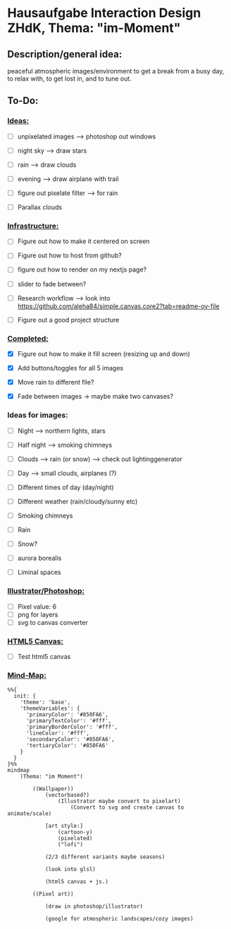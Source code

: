 # Hausaufgabe Interaction Design ZHdK, Thema: "im-Moment"

## Description/general idea:

peaceful atmospheric images/environment to get a break from a busy day, to relax with, to get lost in, and to tune out. 

## To-Do:

### <ins>Ideas:</ins>
- [ ] unpixelated images --> photoshop out windows
- [ ] night sky --> draw stars
- [ ] rain --> draw clouds
- [ ] evening --> draw airplane with trail
- [ ] figure out pixelate filter --> for rain
- [ ] Parallax clouds


### <ins>Infrastructure:</ins>
- [ ] Figure out how to make it centered on screen
- [ ] Figure out how to host from github?
- [ ] figure out how to render on my nextjs page?

- [ ] slider to fade between?

- [ ] Research workflow --> look into https://github.com/aleha84/simple.canvas.core2?tab=readme-ov-file
- [ ] Figure out a good project structure


### <ins>Completed:</ins>
- [x] Figure out how to make it fill screen (resizing up and down)
- [x] Add buttons/toggles for all 5 images
- [x] Move rain to different file?
- [x] Fade between images -> maybe make two canvases?


### Ideas for images:

- [ ] Night --> northern lights, stars
- [ ] Half night --> smoking chimneys
- [ ] Clouds --> rain (or snow) --> check out lightinggenerator
- [ ] Day --> small clouds, airplanes (?)


- [ ] Different times of day (day/night)
- [ ] Different weather (rain/cloudy/sunny etc)

- [ ] Smoking chimneys
- [ ] Rain
- [ ] Snow?
- [ ] aurora borealis 
- [ ] Liminal spaces

### <ins>Illustrator/Photoshop:</ins>
- [ ] Pixel value: 6
- [ ] png for layers
- [ ] svg to canvas converter

### <ins>HTML5 Canvas:</ins>
- [ ] Test html5 canvas

### <ins>Mind-Map:</ins>

```mermaid
%%{
  init: {
    'theme': 'base',
    'themeVariables': {
      'primaryColor': '#850FA6',
      'primaryTextColor': '#fff',
      'primaryBorderColor': '#fff',
      'lineColor': '#fff',
      'secondaryColor': '#850FA6',
      'tertiaryColor': '#850FA6'
    }
  }
}%%
mindmap
    )Thema: "im Moment"(

        ((Wallpaper))
            (vectorbased?)
                (Illustrator maybe convert to pixelart)
                    (Convert to svg and create canvas to animate/scale)

            [art style:] 
                (cartoon-y)
                (pixelated)
                ("lofi")

            (2/3 different variants maybe seasons)

            (look into glsl)

            (html5 canvas + js.)

        ((Pixel art))

            (draw in photoshop/illustrator)

            (google for atmospheric landscapes/cozy images)


```